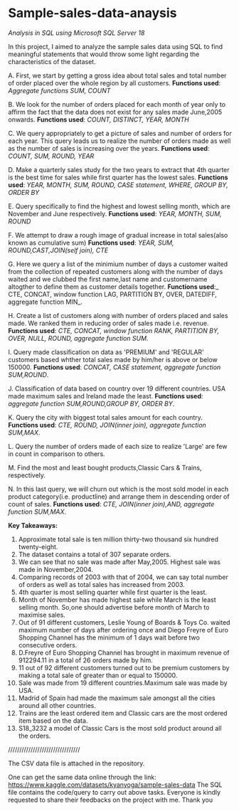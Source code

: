 # Sample-sales-data-anaysis 
_Analysis in SQL using Microsoft SQL Server 18_


In this project, I aimed to analyze the sample sales data using SQL to find meaningful statements that would throw some light regarding the characteristics of the dataset.

A. First, we start by getting a gross idea about total sales and total number of order placed over the whole region by all customers.
**Functions used**: _Aggregate functions SUM, COUNT_

B. We look for the number of orders placed for each month of year only to affirm the fact that the data does not exist for any sales made June,2005 onwards.
**Functions used**: _COUNT, DISTINCT, YEAR, MONTH_

C. We query appropriately to get a picture of sales and number of orders for each year. This query leads us to realize the number of orders made as well as the number of sales is increasing over the years.
**Functions used**: _COUNT, SUM, ROUND, YEAR_

D. Make a quarterly sales study for the two years to  extract that 4th quarter is the best time for sales while first quarter has the lowest sales.
**Functions used**: _YEAR, MONTH, SUM, ROUND, CASE statement, WHERE, GROUP BY, ORDER BY_

E. Query specifically to find the highest and lowest selling month, which are November and June respectively.
**Functions used**: _YEAR, MONTH, SUM, ROUND_

F. We attempt to draw a rough image of gradual increase in total sales(also known as cumulative sum)
**Functions used**: _YEAR, SUM, ROUND,CAST,JOIN(self join), CTE_

G. Here we query a list of the minimium number of days a customer waited from the collection of repeated customers along with the number of days waited and we clubbed the first name,last name and customername altogther to define them as customer details together. 
**Functions used**:_ CTE, CONCAT, window function LAG, PARTITION BY, OVER, DATEDIFF, aggregate function MIN_.

H. Create a list of customers along with number of orders placed and sales made. We ranked them in reducing order of sales made i.e. revenue. 
**Functions used**: _CTE, CONCAT, window function RANK, PARTITION BY, OVER, NULL, ROUND, aggregate function SUM_.

I. Query made classification on data as 'PREMIUM' and 'REGULAR' customers based whther total sales made by him/her is above or below 150000.
**Functions used**: _CONCAT, CASE statement, aggregate function SUM,ROUND_.

J. Classification of data based on country over 19 different countries. USA made maximum sales and Ireland made the least.
**Functions used**: _aggregate function SUM,ROUND,GROUP BY, ORDER BY_.

K. Query the city with biggest total sales amount for each country.
**Functions used**: _CTE, ROUND, JOIN(inner join), aggregate function SUM,MAX_.

L. Query the number of orders made of each size to realize 'Large' are few in count in comparison to others.

M. Find the most  and least bought products,Classic Cars & Trains, respectively. 

N. In this last query, we will churn out which is the most sold model in each product category(i.e. productline) and arrange them in descending order of count of sales.
**Functions used**: _CTE, JOIN(inner join),AND, aggregate function SUM,MAX_.

**Key Takeaways:**
1. Approximate total sale is ten million thirty-two thousand six hundred twenty-eight.
2. The dataset contains a total of 307 separate orders.
3. We can see that no sale was made after May,2005. Highest sale was made in November,2004.
4. Comparing records of 2003 with that of 2004, we can say total number of orders as well as total sales has increased from 2003.
5. 4th quarter is most selling quarter while first quarter is the least.
6. Month of November has made highest sale while March is the least selling month. So,one should advertise before month of March to maximise sales.
7. Out of 91 different customers, Leslie Young of Boards & Toys Co. waited maximum number of days after ordering once and Diego Freyre of Euro Shopping Channel has the minimum of 1 days wait before two consecutive orders.
8. D.Freyre of Euro Shopping Channel has brought in maximum revenue of 912294.11 in a total of 26 orders made by him.
9. 11 out of 92 different customers turned out to be premium customers by making a total sale of greater than or equal to 150000.
10. Sale was made from 19 different countries.Maximum sale was made by USA.
11. Madrid of Spain had made the maximum sale amongst all the cities around all other countries.
12. Trains are the least ordered item and Classic cars are the most ordered item based on the data.
13. S18_3232 a model of Classic Cars is the most sold product around all the orders.


////////////////////////////////


The CSV data file is attached in the repository.

One can get the same data online through the link: https://www.kaggle.com/datasets/kyanyoga/sample-sales-data
The SQL file contains the code/query to carry out above tasks.
Everyone is kindly requested to share their feedbacks on the project with me. 
Thank you
